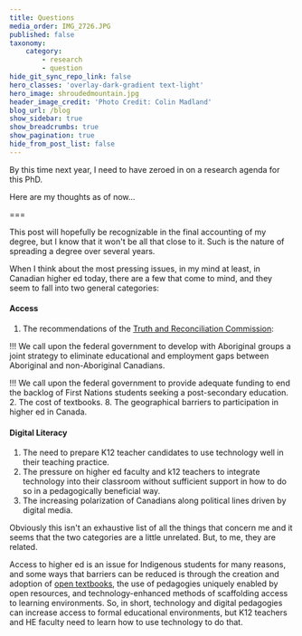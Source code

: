 ```yaml
---
title: Questions
media_order: IMG_2726.JPG
published: false
taxonomy:
    category:
        - research
        - question
hide_git_sync_repo_link: false
hero_classes: 'overlay-dark-gradient text-light'
hero_image: shroudedmountain.jpg
header_image_credit: 'Photo Credit: Colin Madland'
blog_url: /blog
show_sidebar: true
show_breadcrumbs: true
show_pagination: true
hide_from_post_list: false
---
```


By this time next year, I need to have zeroed in on a research agenda for this PhD.

Here are my thoughts as of now...

===

This post will hopefully be recognizable in the final accounting of my degree, but I know that it won't be all that close to it. Such is the nature of spreading a degree over several years.

When I think about the most pressing issues, in my mind at least, in Canadian higher ed today, there are a few that come to mind, and they seem to fall into two general categories:

#### Access

1. The recommendations of the [Truth and Reconciliation Commission](www.trc.ca):

!!! We call upon the federal government to develop with Aboriginal groups a joint strategy to eliminate educational and employment gaps between Aboriginal and non-Aboriginal Canadians.

!!! We call upon the federal government to provide adequate funding to end the backlog of First Nations students seeking a post-secondary education.
2. The cost of textbooks.
8. The geographical barriers to participation in higher ed in Canada.

#### Digital Literacy
1. The need to prepare K12 teacher candidates to use technology well in their teaching practice.
5. The pressure on higher ed faculty and k12 teachers to integrate technology into their classroom without sufficient support in how to do so in a pedagogically beneficial way.
6. The increasing polarization of Canadians along political lines driven by digital media.

Obviously this isn't an exhaustive list of all the things that concern me and it seems that the two categories are a little unrelated. But, to me, they are related.

Access to higher ed is an issue for Indigenous students for many reasons, and some ways that barriers can be reduced is through the creation and adoption of [open textbooks](open.bccampus.ca), the use of pedagogies uniquely enabled by open resources, and technology-enhanced methods of scaffolding access to learning environments. So, in short, technology and digital pedagogies can increase access to formal educational environments, but K12 teachers and HE faculty need to learn how to use technology to do that.
